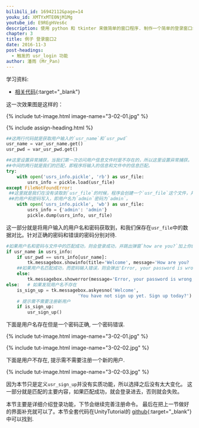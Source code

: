 ```yaml
---
bilibili_id: 16942112&page=14
youku_id: XMTYxMTE0NjM1Mg
youtube_id: E9REgHVes6c
description: 使用 python 和 tkinter 来做简单的窗口程序. 制作一个简单的登录窗口练习.
chapter: 3
title: 例子 登录窗口2
date: 2016-11-3
post-headings:
  - 触发的 usr_login 功能
author: 潘雨 (Mr_Pan)
---
```


学习资料:
  * [相关代码](https://github.com/unitytutorial/tutorials/tree/master/tkinterTUT/tk14_login_example){:target="_blank"}



这一次效果图是这样的：

{% include tut-image.html image-name="3-02-01.jpg" %}






{% include assign-heading.html %}

```python
##这两行代码就是获取用户输入的`usr_name`和`usr_pwd`
usr_name = var_usr_name.get()
usr_pwd = var_usr_pwd.get()

##这里设置异常捕获，当我们第一次访问用户信息文件时是不存在的，所以这里设置异常捕获。
##中间的两行就是我们的匹配，即程序将输入的信息和文件中的信息匹配。
try:
    with open('usrs_info.pickle', 'rb') as usr_file:
        usrs_info = pickle.load(usr_file)
except FileNotFoundError:
 ##这里就是我们在没有读取到`usr_file`的时候，程序会创建一个`usr_file`这个文件，并将管理员
 ##的用户和密码写入，即用户名为`admin`密码为`admin`。
    with open('usrs_info.pickle', 'wb') as usr_file:
        usrs_info = {'admin': 'admin'}
        pickle.dump(usrs_info, usr_file)

```

这一部分就是将用户输入的用户名和密码获取到，和我们保存在`usr_file`中的数据对比。针对正确的密码和错误的密码分别对待.

```python
#如果用户名和密码与文件中的匹配成功，则会登录成功，并跳出弹窗`how are you?`加上你的用户名。
if usr_name in usrs_info:
    if usr_pwd == usrs_info[usr_name]:
        tk.messagebox.showinfo(title='Welcome', message='How are you? ' + usr_name)
    ##如果用户名匹配成功，而密码输入错误，则会弹出'Error, your password is wrong, try again.'
    else:
        tk.messagebox.showerror(message='Error, your password is wrong, try again.')
else:   # 如果发现用户名不存在
    is_sign_up = tk.messagebox.askyesno('Welcome',
                           'You have not sign up yet. Sign up today?')
    # 提示需不需要注册新用户
    if is_sign_up:
        usr_sign_up()
```

下面是用户名存在但是一个密码正确, 一个密码错误.

{% include tut-image.html image-name="3-02-01.jpg" %}

{% include tut-image.html image-name="3-02-02.jpg" %}



下面是用户不存在, 提示需不需要注册一个新的用户.

{% include tut-image.html image-name="3-02-03.jpg" %}

因为本节只是定义`usr_sign_up`并没有实质功能，所以选择之后没有太大变化。
这一部分就是匹配的主要内容，如果匹配成功，就会登录进去，否则就会失败。


本节主要是详细介绍登录功能，下节会继续完善注册命令。
最后在把上一节做好的界面补充就可以了。本节全套代码在UnityTutorial的 [github](https://github.com/unitytutorial/tutorials/tree/master/tkinterTUT/tk14_login_example){:target="_blank"} 中可以找到.
